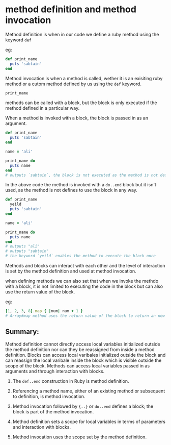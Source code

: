 # method definition and method invocation

Method definition is when in our code we define a ruby method using the keyword `def`

eg:
```ruby
def print_name
  puts 'sabtain'
end
```

Method invocation is when a method is called, wether it is an exisiting ruby method or a cutom method defined by us using the `def` keyword.

```ruby
print_name
```
methods can be called with a block, but the block is only executed if the method defined in a particular way.

When a method is invoked with a block, the block is passed in as an argument.

```ruby
def print_name
  puts 'sabtain'
end

name = 'ali'

print_name do
  puts name
end
# outputs `sabtain`, the block is not executed as the method is not defined to use a block
```
In the above code the method is invoked with a `do..end` block but it isn't used, as the method is not defines to use the block in any way. 

```ruby
def print_name
  yeild
  puts 'sabtain'
end

name = 'ali'

print_name do
  puts name
end
# outputs "ali"
# outputs "sabtain"
# the keyword `yeild` enables the method to execute the block once
```
Methods and blocks can interact with each other and the level of interaction is set by the method definition and used at method
invocation.

when defining methods we can also set that when we invoke the methdo with a block, it is not limited to executing the code in the block but can also use the return value of the block.

eg:
```ruby
[1, 2, 3, 8].map { |num| num + 1 }
# Array#map method uses the return value of the block to return an new array based on the block return value.
```

## Summary:

Method definition cannot directly access local variables initialized outside the method definition nor can they be reassigned from inside a method definition. Blocks can access local varibales initialized outside the block and can reassign the local varibale inside the block which is visible outside the scope of the block. Methods can access local variables passed in as arguments and through interaction with blocks.

1. The `def..end` construction in Ruby is method definition.

2. Referencing a method name, either of an existing method or subsequent to definition, is method invocation.

3. Method invocation followed by `{..}` or `do..end` defines a block; the block is part of the method invocation.

4. Method definition sets a scope for local variables in terms of parameters and interaction with blocks.

5. Method invocation uses the scope set by the method definition.


